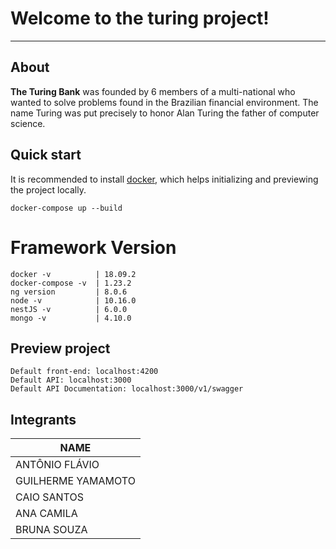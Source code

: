 # Welcome to the turing project!
----------------------------------------------------------------------------------------------------------------------------------------
## About

**The Turing Bank** was founded by 6 members of a multi-national who wanted to solve problems found in the Brazilian financial environment. The name Turing was put precisely to honor Alan Turing the father of computer science.

## Quick start

It is recommended to install [docker](https://www.docker.com/), which helps initializing and previewing the project locally.

```mermaid
docker-compose up --build
```

# Framework Version

```mermaid
docker -v          | 18.09.2
docker-compose -v  | 1.23.2
ng version         | 8.0.6
node -v            | 10.16.0
nestJS -v          | 6.0.0 
mongo -v           | 4.10.0
```

## Preview project

```mermaid
Default front-end: localhost:4200
Default API: localhost:3000
Default API Documentation: localhost:3000/v1/swagger
```

## Integrants

|      NAME         |
|-------------------|
|ANTÔNIO FLÁVIO     |
|GUILHERME YAMAMOTO |
|CAIO SANTOS        |
|ANA CAMILA         |
|BRUNA SOUZA        |
